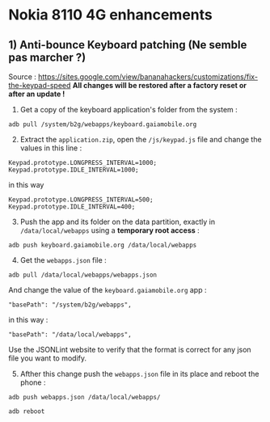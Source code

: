 # Nokia 8110 4G enhancements
## 1) Anti-bounce Keyboard patching (Ne semble pas marcher ?)
Source : https://sites.google.com/view/bananahackers/customizations/fix-the-keypad-speed
**All changes will be restored after a factory reset or after an update !**

1. Get a copy of the keyboard application's folder from the system :

`adb pull /system/b2g/webapps/keyboard.gaiamobile.org`

2. Extract the `application.zip`, open the `/js/keypad.js` file and change the values in this line :

`Keypad.prototype.LONGPRESS_INTERVAL=1000;`
`Keypad.prototype.IDLE_INTERVAL=1000;`

in this way

`Keypad.prototype.LONGPRESS_INTERVAL=500;`
`Keypad.prototype.IDLE_INTERVAL=400;`

3. Push the app and its folder on the data partition, exactly in `/data/local/webapps` using a **temporary root access** :

`adb push keyboard.gaiamobile.org /data/local/webapps`

4. Get the `webapps.json` file :

`adb pull /data/local/webapps/webapps.json`

And change the value of the `keyboard.gaiamobile.org` app :

    "basePath": "/system/b2g/webapps",

in this way :

    "basePath": "/data/local/webapps",

Use the JSONLint website to verify that the format is correct for any json file you want to modify.

5. Afther this change push the `webapps.json` file in its place and reboot the phone :

`adb push webapps.json /data/local/webapps/`

`adb reboot`
